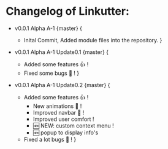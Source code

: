 # Changelog of Linkutter:

- v0.0.1 Alpha A-1 {master} {
    - Inital Commit, Added module files into the repository.
}

- v0.0.1 Alpha A-1 Update0.1 {master} {
    - Added some features :+1: !
    - Fixed some bugs :bug: !
}

- v0.0.1 Alpha A-1 Update0.2 {master} {
    - Added some features :+1: !
        - New animations :100: !
        - Improved navbar :rocket: !
        - Improved user comfort !
        - :new: NEW: custom context menu !
        - :new: popup to display info's
    - Fixed a lot bugs :bug: !
}
